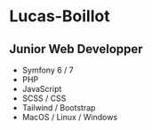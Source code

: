 # Lucas-Boillot

## Junior Web Developper

* Symfony 6 / 7
* PHP
* JavaScript
* SCSS / CSS
* Tailwind / Bootstrap
* MacOS / Linux / Windows

